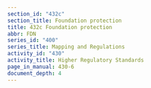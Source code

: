 ```yaml
---
section_id: "432c"
section_title: Foundation protection
title: 432c Foundation protection
abbr: FDN
series_id: "400"
series_title: Mapping and Regulations
activity_id: "430"
activity_title: Higher Regulatory Standards
page_in_manual: 430-6
document_depth: 4
---
```

